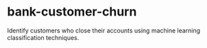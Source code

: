 # bank-customer-churn
Identify customers who close their accounts using machine learning classification techniques.
